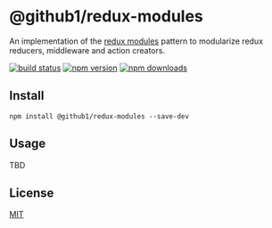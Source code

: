 # @github1/redux-modules

An implementation of the [redux modules](https://github.com/erikras/ducks-modular-redux) pattern to modularize redux reducers, middleware and action creators.

[![build status](https://img.shields.io/travis/github1/redux-modules/master.svg?style=flat-square)](https://travis-ci.org/github1/redux-modules)
[![npm version](https://img.shields.io/npm/v/@github1/redux-modules.svg?style=flat-square)](https://www.npmjs.com/package/@github1/redux-modules)
[![npm downloads](https://img.shields.io/npm/dm/@github1/redux-modules.svg?style=flat-square)](https://www.npmjs.com/package/@github1/redux-modules)

## Install
```shell
npm install @github1/redux-modules --save-dev
```

## Usage

TBD

## License

[MIT](LICENSE.md)